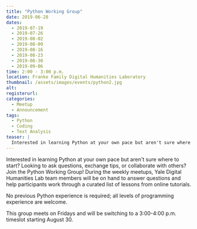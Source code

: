 ```yaml
---
title: "Python Working Group"
date: 2019-06-28
dates: 
  - 2019-07-19
  - 2019-07-26
  - 2019-08-02
  - 2019-08-09
  - 2019-08-16
  - 2019-08-23
  - 2019-08-30
  - 2019-09-06
time: 2:00 - 3:00 p.m.
location: Franke Family Digital Humanities Laboratory
thumbnail: /assets/images/events/python2.jpg
alt: 
registerurl:
categories:
  - Meetup
  - Announcement
tags:
  - Python
  - Coding
  - Text Analysis
teaser: |
  Interested in learning Python at your own pace but aren't sure where to start? Looking to ask questions, exchange tips, or collaborate with others? Join the Python Working Group!
---
```

Interested in learning Python at your own pace but aren't sure where to start? Looking to ask questions, exchange tips, or collaborate with others? Join the Python Working Group! During the weekly meetups, Yale Digital Humanities Lab team members will be on hand to answer questions and help participants work through a curated list of lessons from online tutorials.

No previous Python experience is required; all levels of programming experience are welcome.

This group meets on Fridays and will be switching to a 3:00-4:00 p.m. timeslot starting August 30.
